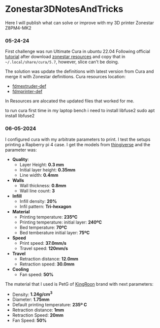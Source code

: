 # Zonestar3DNotesAndTricks

Here I will publish what can solve or improve with my 3D printer Zonestar Z8PM4-MK2 

### 05-24-24
First challenge was run Ultimate Cura  in ubuntu 22.04 Following official  [tutorial](https://www.youtube.com/watch?v=h2GynyUo7wQ) 
after download [zonestar resources](https://github.com/ZONESTAR3D/Slicing-Guide/tree/master/cura) and copy that in
`~/.local/share/cura/5.7`, however, slice can't be doing.   

The solution was update the definitions with latest version from Cura and merge it with Zonestar definitions. 
Cura resources location:
 - [fdmextruder-def](https://github.com/Ultimaker/Cura/blob/main/resources/definitions/fdmextruder.def.json)
 - [fdmprinter-def](https://github.com/Ultimaker/Cura/blob/main/resources/definitions/fdmprinter.def.json)
 
 In Resources are alocated the updated files that worked for me. 
 

to run cura first time in my laptop bench i need to install  libfuse2
sudo apt install libfuse2

### 06-05-2024
I configured cura with my arbitrate parameters to print. I test the setups printing a Rapberry pi 4 case. 
I get the models from [thingiverse](https://www.thingiverse.com/thing:3948992) and the parameter was:
- **Quality**:
    - Layer Height: **0.3 mm**
    - Initial layer height: **0.35mm**
    - Line width: **0.4mm**
- **Walls**    
    - Wall thickness: **0.8mm**
    - Wall line count: **3**
- **Infill**
    - Infill density: **20%**
    - Infil pattern: **Tri-hexagon**
- **Material**
    - Printing temperature: **235ºC**  
    - Printing temperature: initial layer: **240ºC**
    - Bed temperature: **70ºC**
    - Bed temberature initial layer: **75ºC**
- **Speed**    
    - Print speed: **37.0mm/s**
    - Travel speed: **120mm/s**
- **Travel**
    - Retraction distance: **12.0mm**
    - Retraction speed: **30.0mm**
- **Cooling**
    - Fan speed: **50%**

The material that I used is PetG of [KingRoon](https://es.aliexpress.com/item/1005004832752591.html?spm=a2g0o.order_list.order_list_main.54.3f15194dMfs7l8&gatewayAdapt=glo2esp) brand with next parameters:
- Density: **1.24g/cm<sup>3</sup>**
- Diameter: **1.75mm**
- Default printing temperature: **235º C**
- Retraction distance: **1mm**
- Retraction Speed: **20mm**
- Fan Speed: **50%**



